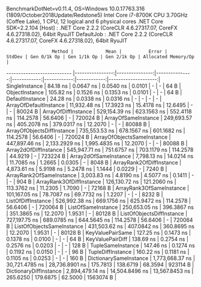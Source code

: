 
BenchmarkDotNet=v0.11.4, OS=Windows 10.0.17763.316 (1809/October2018Update/Redstone5)
Intel Core i7-8700K CPU 3.70GHz (Coffee Lake), 1 CPU, 12 logical and 6 physical cores
.NET Core SDK=2.2.104
  [Host]     : .NET Core 2.2.2 (CoreCLR 4.6.27317.07, CoreFX 4.6.27318.02), 64bit RyuJIT
  DefaultJob : .NET Core 2.2.2 (CoreCLR 4.6.27317.07, CoreFX 4.6.27318.02), 64bit RyuJIT


                     Method |            Mean |          Error |         StdDev | Gen 0/1k Op | Gen 1/1k Op | Gen 2/1k Op | Allocated Memory/Op |
--------------------------- |----------------:|---------------:|---------------:|------------:|------------:|------------:|--------------------:|
             SingleInstance |        84.18 ns |      0.0647 ns |      0.0540 ns |      0.0101 |           - |           - |                64 B |
             ObjectInstance |       105.82 ns |      0.1526 ns |      0.1353 ns |      0.0101 |           - |           - |                64 B |
            DefaultInstance |        24.28 ns |      0.0338 ns |      0.0316 ns |           - |           - |           - |                   - |
     ArrayOfDefaultInstance |    11,932.48 ns |     17.3923 ns |     15.4178 ns |     12.6495 |           - |           - |             80024 B |
        ArrayOfDiffInstance |   529,154.39 ns |    623.1563 ns |    552.4118 ns |    114.2578 |     56.6406 |           - |            720024 B |
        ArrayOfSameInstance |   249,693.57 ns |    405.2078 ns |    379.0317 ns |     12.2070 |           - |           - |             80088 B |
 ArrayOfObjectsDiffInstance |   735,553.53 ns |    678.1567 ns |    601.1682 ns |    114.2578 |     56.6406 |           - |            720024 B |
 ArrayOfObjectsSameInstance |   447,897.46 ns |  2,133.2929 ns |  1,995.4835 ns |     12.2070 |           - |           - |             80088 B |
      Array2dOfDiffInstance |   545,947.71 ns |    751.6757 ns |    703.1179 ns |    114.2578 |     44.9219 |           - |            723224 B |
      Array2dOfSameInstance |     7,798.13 ns |     14.0214 ns |     11.7085 ns |      1.2665 |      0.0305 |           - |              8048 B |
   ArrayRank2OfDiffInstance |     4,873.61 ns |      5.9198 ns |      5.2478 ns |      1.1444 |      0.0229 |           - |              7240 B |
   ArrayRank2OfSameInstance |     3,003.83 ns |      4.8190 ns |      4.5077 ns |      0.1411 |           - |           - |               904 B |
   ArrayRank3OfDiffInstance |   126,130.72 ns |    121.2060 ns |    113.3762 ns |     11.2305 |      1.7090 |           - |             72168 B |
   ArrayRank3OfSameInstance |   101,167.05 ns |     78.7087 ns |     69.7732 ns |      1.2207 |           - |           - |              8232 B |
         ListOfDiffInstance |   526,992.38 ns |    669.1756 ns |    625.9472 ns |    114.2578 |     56.6406 |           - |            720064 B |
         ListOfSameInstance |   250,653.05 ns |    396.3867 ns |    351.3865 ns |     12.2070 |      1.9531 |           - |             80128 B |
  ListOfObjectsDiffInstance |   727,197.75 ns |    689.0785 ns |    644.5645 ns |    114.2578 |     56.6406 |           - |            720064 B |
  ListOfObjectsSameInstance |   431,503.62 ns |    407.0842 ns |    360.8695 ns |     12.2070 |      1.9531 |           - |             80128 B |
           KeyValuePairSame |       127.25 ns |      0.1473 ns |      0.1378 ns |      0.0100 |           - |           - |                64 B |
           KeyValuePairDiff |       138.69 ns |      0.2754 ns |      0.2576 ns |      0.0203 |           - |           - |               128 B |
          TupleSameInstance |       147.46 ns |      0.1274 ns |      0.1192 ns |      0.0150 |           - |           - |                96 B |
          TupleDiffInstance |       160.22 ns |      0.1181 ns |      0.1105 ns |      0.0253 |           - |           - |               160 B |
     DictionarySameInstance | 1,773,668.37 ns | 30,721.4785 ns | 28,736.8901 ns |    175.7813 |    138.6719 |     68.3594 |            923114 B |
     DictionaryDiffInstance | 2,894,479.14 ns | 14,504.8496 ns | 13,567.8453 ns |    265.6250 |    179.6875 |     62.5000 |           1563074 B |
